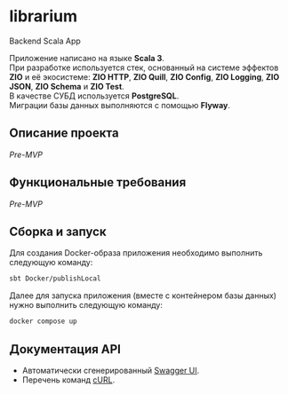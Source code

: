 # librarium

Backend Scala App

Приложение написано на языке **Scala 3**.  
При разработке используется стек, основанный на системе эффектов **ZIO** и её экосистеме:
**ZIO HTTP**, **ZIO Quill**, **ZIO Config**, **ZIO Logging**, **ZIO JSON**, **ZIO Schema** и **ZIO Test**.  
В качестве СУБД используется **PostgreSQL**.  
Миграции базы данных выполняются с помощью **Flyway**.

## Описание проекта

_Pre-MVP_

## Функциональные требования

_Pre-MVP_

## Сборка и запуск

Для создания Docker-образа приложения необходимо выполнить следующую команду:

```bash
sbt Docker/publishLocal
```

Далее для запуска приложения (вместе с контейнером базы данных) нужно выполнить следующую команду:

```bash
docker compose up
```

## Документация API

- Автоматически сгенерированный [Swagger UI](http://localhost:8080/docs/openapi).
- Перечень команд [cURL](./doc/CURL.md).
